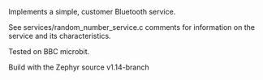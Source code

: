 Implements a simple, customer Bluetooth service.

See services/random_number_service.c comments for information on the service and its
characteristics.

Tested on BBC microbit.

Build with the Zephyr source v1.14-branch


